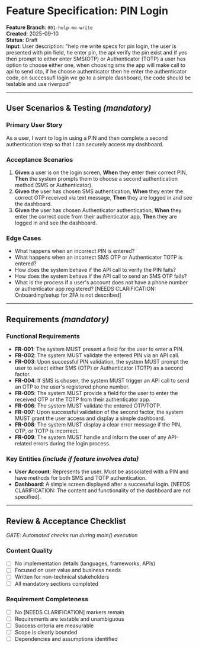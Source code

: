 # Feature Specification: PIN Login

**Feature Branch**: `001-help-me-write`  
**Created**: 2025-09-10  
**Status**: Draft  
**Input**: User description: "help me write specs for pin login, the user is presented with pin field, he enter pin, the api verify the pin exist and if yes then prompt to either enter SMS(OTP) or Authenticator (TOTP) a user has option to choose either one, when choosing sms the app will make call to api to send otp, if he choose authenticator then he enter the authenticator code, on successufl login we go to a simple dashboard, the code should be testable and use riverpod"

---

## User Scenarios & Testing *(mandatory)*

### Primary User Story
As a user, I want to log in using a PIN and then complete a second authentication step so that I can securely access my dashboard.

### Acceptance Scenarios
1. **Given** a user is on the login screen, **When** they enter their correct PIN, **Then** the system prompts them to choose a second authentication method (SMS or Authenticator).
2. **Given** the user has chosen SMS authentication, **When** they enter the correct OTP received via text message, **Then** they are logged in and see the dashboard.
3. **Given** the user has chosen Authenticator authentication, **When** they enter the correct code from their authenticator app, **Then** they are logged in and see the dashboard.

### Edge Cases
- What happens when an incorrect PIN is entered?
- What happens when an incorrect SMS OTP or Authenticator TOTP is entered?
- How does the system behave if the API call to verify the PIN fails?
- How does the system behave if the API call to send an SMS OTP fails?
- What is the process if a user's account does not have a phone number or authenticator app registered? [NEEDS CLARIFICATION: Onboarding/setup for 2FA is not described]

---

## Requirements *(mandatory)*

### Functional Requirements
- **FR-001**: The system MUST present a field for the user to enter a PIN.
- **FR-002**: The system MUST validate the entered PIN via an API call.
- **FR-003**: Upon successful PIN validation, the system MUST prompt the user to select either SMS (OTP) or Authenticator (TOTP) as a second factor.
- **FR-004**: If SMS is chosen, the system MUST trigger an API call to send an OTP to the user's registered phone number.
- **FR-005**: The system MUST provide a field for the user to enter the received OTP or the TOTP from their authenticator app.
- **FR-006**: The system MUST validate the entered OTP/TOTP.
- **FR-007**: Upon successful validation of the second factor, the system MUST grant the user access and display a simple dashboard.
- **FR-008**: The system MUST display a clear error message if the PIN, OTP, or TOTP is incorrect.
- **FR-009**: The system MUST handle and inform the user of any API-related errors during the login process.

### Key Entities *(include if feature involves data)*
- **User Account**: Represents the user. Must be associated with a PIN and have methods for both SMS and TOTP authentication.
- **Dashboard**: A simple screen displayed after a successful login. [NEEDS CLARIFICATION: The content and functionality of the dashboard are not specified].

---

## Review & Acceptance Checklist
*GATE: Automated checks run during main() execution*

### Content Quality
- [ ] No implementation details (languages, frameworks, APIs)
- [ ] Focused on user value and business needs
- [ ] Written for non-technical stakeholders
- [ ] All mandatory sections completed

### Requirement Completeness
- [ ] No [NEEDS CLARIFICATION] markers remain
- [ ] Requirements are testable and unambiguous  
- [ ] Success criteria are measurable
- [ ] Scope is clearly bounded
- [ ] Dependencies and assumptions identified
